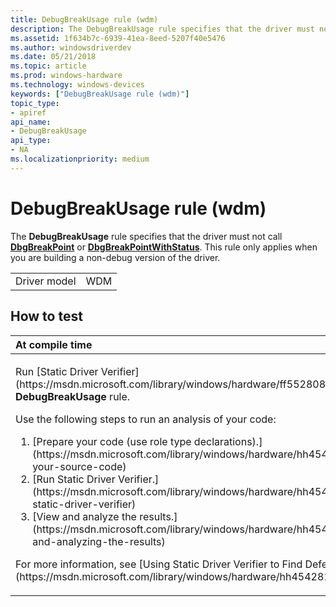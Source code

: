 ```yaml
---
title: DebugBreakUsage rule (wdm)
description: The DebugBreakUsage rule specifies that the driver must not call DbgBreakPoint or DbgBreakPointWithStatus. This rule only applies when you are building a non-debug version of the driver.
ms.assetid: 1f634b7c-6939-41ea-8eed-5207f40e5476
ms.author: windowsdriverdev
ms.date: 05/21/2018
ms.topic: article
ms.prod: windows-hardware
ms.technology: windows-devices
keywords: ["DebugBreakUsage rule (wdm)"]
topic_type:
- apiref
api_name:
- DebugBreakUsage
api_type:
- NA
ms.localizationpriority: medium
---
```


# DebugBreakUsage rule (wdm)


The **DebugBreakUsage** rule specifies that the driver must not call [**DbgBreakPoint**](https://msdn.microsoft.com/library/windows/hardware/ff543626) or [**DbgBreakPointWithStatus**](https://msdn.microsoft.com/library/windows/hardware/ff543629). This rule only applies when you are building a non-debug version of the driver.

|              |     |
|--------------|-----|
| Driver model | WDM |

How to test
-----------

<table>
<colgroup>
<col width="100%" />
</colgroup>
<thead>
<tr class="header">
<th align="left">At compile time</th>
</tr>
</thead>
<tbody>
<tr class="odd">
<td align="left"><p>Run [Static Driver Verifier](https://msdn.microsoft.com/library/windows/hardware/ff552808) and specify the <strong>DebugBreakUsage</strong> rule.</p>
Use the following steps to run an analysis of your code:
<ol>
<li>[Prepare your code (use role type declarations).](https://msdn.microsoft.com/library/windows/hardware/hh454281#preparing-your-source-code)</li>
<li>[Run Static Driver Verifier.](https://msdn.microsoft.com/library/windows/hardware/hh454281#running-static-driver-verifier)</li>
<li>[View and analyze the results.](https://msdn.microsoft.com/library/windows/hardware/hh454281#viewing-and-analyzing-the-results)</li>
</ol>
<p>For more information, see [Using Static Driver Verifier to Find Defects in Drivers](https://msdn.microsoft.com/library/windows/hardware/hh454281).</p></td>
</tr>
</tbody>
</table>

 

 





